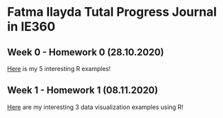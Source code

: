 # Fatma Ilayda Tutal Progress Journal in IE360

## Week 0 - Homework 0 (28.10.2020)

[Here](files/interesting_examples.html) is my 5 interesting R examples!

## Week 1 - Homework 1 (08.11.2020)

[Here](files/Homework1.html) are my interesting 3 data visualization examples using R!